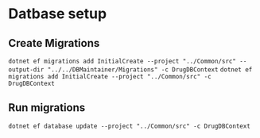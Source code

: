 # Datbase setup

## Create Migrations

`dotnet ef migrations add InitialCreate --project "../Common/src" --output-dir "../../DBMaintainer/Migrations" -c DrugDBContext`
`dotnet ef migrations add InitialCreate --project "../Common/src" -c DrugDBContext`

## Run migrations

`dotnet ef database update --project "../Common/src" -c DrugDBContext`
